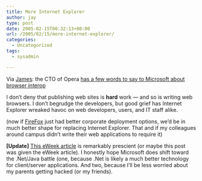 ```yaml
---
title: More Internet Explorer
author: jay
type: post
date: 2005-02-15T00:32:13+00:00
url: /2005/02/15/more-internet-explorer/
categories:
  - Uncategorized
tags:
  - sysadmin

---
```

Via [James][1]: the CTO of Opera [has a few words to say to Microsoft about browser interop][2]

I don’t deny that publishing web sites is **hard** work — and so is writing web browsers. I don’t begrudge the developers, but good grief has Internet Explorer wreaked havoc on web developers, users, and IT staff alike.

(now if [FireFox][3] just had better corporate deployment options, we’d be in much better shape for replacing Internet Explorer. That and if my colleagues around campus didn’t write their web applications to require it)

**[Update]** [This eWeek article][4] is remarkably prescient (or maybe this post was given the eWeek article). I honestly hope Microsoft does shift toward the .Net/Java battle (one, because .Net is likely a much better technology for client/server applications. And two, because I’ll be less worried about my parents getting hacked (or my friends).

 [1]: //www.robinsonhouse.com/2005/02/13/web-interop-funny/"
 [2]: //www.theregister.co.uk/2005/02/11/hakon_on_ms_interroperability/"
 [3]: //www.mozilla.org/firefox"
 [4]: //www.eweek.com/article2/0,1759,1764441,00.asp"